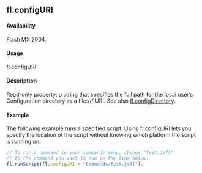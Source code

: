 ## fl.configURI

#### Availability

Flash MX 2004.

#### Usage

fl.configURI

#### Description

Read-only property; a string that specifies the full path for the local user’s Configuration directory as a file:/// URI. See also [fl.configDirectory](../flash_object_(fl)/fl12.md).

#### Example

The following example runs a specified script. Using fl.configURI lets you specify the location of the script without knowing which platform the script is running on.

```javascript
// To run a command in your commands menu, change "Test.Jsfl"
// to the command you want to run in the line below.
fl.runScript(fl.configURI + "Commands/Test.jsfl");
```

